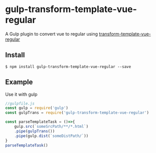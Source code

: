 # gulp-transform-template-vue-regular

A Gulp plugin to convert vue to regular using [transform-template-vue-regular]('https://github.com/brizer/transform-template-vue-regular')

## Install

```
$ npm install gulp-transform-template-vue-regular --save
```


## Example

Use it with gulp

``` js
//gulpfile.js
const gulp = require('gulp')
const gulpTrans = require('gulp-transform-template-vue-regular')

const parseTemplateTask = ()=>{
    gulp.src(`someSrcPath/**/*.html`)
    .pipe(gulpTrans())
    .pipe(gulp.dist(`someDistPath/`))
}
parseTemplateTask()

```

